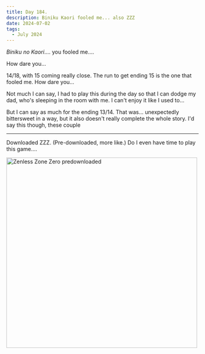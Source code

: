 ```yaml
---
title: Day 184.
description: Biniku Kaori fooled me... also ZZZ
date: 2024-07-02
tags: 
  - July 2024
---
```


*Biniku no Kaori*.... you fooled me....

How dare you...

14/18, with 15 coming really close. The run to get ending 15 is the one that fooled me. How dare you...

Not much I can say, I had to play this during the day so that I can dodge my dad, who's sleeping in the room with me. I can't enjoy it like I used to...

But I can say as much for the ending 13/14. That was... unexpectedly bittersweet in a way, but it also doesn't really complete the whole story. I'd say this though, these couple 

-----

Downloaded ZZZ. (Pre-downloaded, more like.) Do I even have time to play this game....

<a href="https://imgur.com/E4mqPIh"><img src="https://i.imgur.com/E4mqPIh.png" title="Zenless Zone Zero predownloaded" width="500px" alt="Zenless Zone Zero predownloaded"/></a>